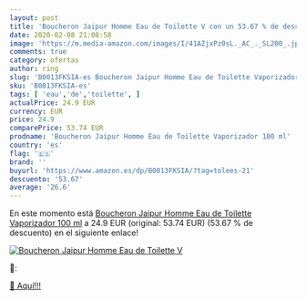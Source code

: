 ```yaml
---
layout: post
title: 'Boucheron Jaipur Homme Eau de Toilette V con un 53.67 % de descuento'
date: 2020-02-08 21:08:58
image: 'https://m.media-amazon.com/images/I/41AZjxPz0sL._AC_._SL200_.jpg'
comments: true
category: ofertas
author: ring
slug: 'B0013FKSIA-es Boucheron Jaipur Homme Eau de Toilette Vaporizador 100 ml'
sku: 'B0013FKSIA-es'
tags: [ 'eau','de','toilette', ]
actualPrice: 24.9 EUR
currency: EUR
price: 24.9
comparePrice: 53.74 EUR
prodname: 'Boucheron Jaipur Homme Eau de Toilette Vaporizador 100 ml'
country: 'es'
flag: '🇪🇸'
brand: ''
buyurl: 'https://www.amazon.es/dp/B0013FKSIA/?tag=tolees-21'
descuento: '53.67'
average: '26.6'
---
```


En este momento está [Boucheron Jaipur Homme Eau de Toilette Vaporizador 100 ml](https://www.amazon.es/dp/B0013FKSIA/?tag=tolees-21) a 24.9 EUR (original: 53.74 EUR) (53.67 %  de descuento) en el siguiente enlace!

[![Boucheron Jaipur Homme Eau de Toilette V](https://m.media-amazon.com/images/I/41AZjxPz0sL._AC_._SL200_.jpg)](https://www.amazon.es/dp/B0013FKSIA/?tag=tolees-21)

🔎:


[🛒 Aquí!!!](https://www.amazon.es/dp/B0013FKSIA/?tag=tolees-21)
